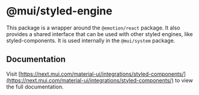 # @mui/styled-engine

This package is a wrapper around the `@emotion/react` package.
It also provides a shared interface that can be used with other styled engines, like styled-components.
It is used internally in the `@mui/system` package.

## Documentation

<!-- #host-reference -->

Visit [https://next.mui.com/material-ui/integrations/styled-components/](https://next.mui.com/material-ui/integrations/styled-components/) to view the full documentation.
